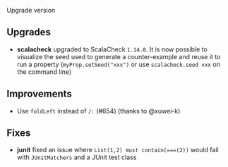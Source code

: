 Upgrade version

## Upgrades

 * **scalacheck** upgraded to ScalaCheck `1.14.0`. It is now possible to visualize the seed used
  to generate a counter-example and reuse it to run a property (`myProp.setSeed("xxx")` or use `scalacheck.seed xxx` on the command line)
  
## Improvements

 * Use `foldLeft` instead of `/:` (#654) (thanks to @xuwei-k)  
 
## Fixes

 * **junit** fixed an issue where `List(1,2) must contain(===(2))` would fail with `JUnitMatchers` and a JUnit test class

